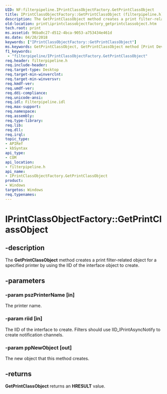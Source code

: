 ```yaml
---
UID: NF:filterpipeline.IPrintClassObjectFactory.GetPrintClassObject
title: IPrintClassObjectFactory::GetPrintClassObject (filterpipeline.h)
description: The GetPrintClassObject method creates a print filter-related object for a specified printer by using the IID of the interface object to create.
old-location: print\iprintclassobjectfactory_getprintclassobject.htm
tech.root: print
ms.assetid: 96ba0c27-d512-4bca-9053-a753434e461d
ms.date: 04/20/2018
keywords: ["IPrintClassObjectFactory::GetPrintClassObject"]
ms.keywords: GetPrintClassObject, GetPrintClassObject method [Print Devices], GetPrintClassObject method [Print Devices],IPrintClassObjectFactory interface, IPrintClassObjectFactory interface [Print Devices],GetPrintClassObject method, IPrintClassObjectFactory.GetPrintClassObject, IPrintClassObjectFactory::GetPrintClassObject, filterpipeline/IPrintClassObjectFactory::GetPrintClassObject, filterpipeline_18eaede9-1064-4387-a30b-2fc2e245e0ca.xml, print.iprintclassobjectfactory_getprintclassobject
f1_keywords:
 - "filterpipeline/IPrintClassObjectFactory.GetPrintClassObject"
req.header: filterpipeline.h
req.include-header: 
req.target-type: Desktop
req.target-min-winverclnt: 
req.target-min-winversvr: 
req.kmdf-ver: 
req.umdf-ver: 
req.ddi-compliance: 
req.unicode-ansi: 
req.idl: Filterpipeline.idl
req.max-support: 
req.namespace: 
req.assembly: 
req.type-library: 
req.lib: 
req.dll: 
req.irql: 
topic_type:
- APIRef
- kbSyntax
api_type:
- COM
api_location:
- filterpipeline.h
api_name:
- IPrintClassObjectFactory.GetPrintClassObject
product:
- Windows
targetos: Windows
req.typenames: 
---
```


# IPrintClassObjectFactory::GetPrintClassObject


## -description


The <b>GetPrintClassObject</b> method creates a print filter-related object for a specified printer by using the IID of the interface object to create.


## -parameters




### -param pszPrinterName [in]

The printer name.


### -param riid [in]

The IID of the interface to create. Filters should use IID_IPrintAsyncNotify to create notification channels.


### -param ppNewObject [out]

The new object that this method creates.


## -returns



<b>GetPrintClassObject</b> returns an <b>HRESULT</b> value.




